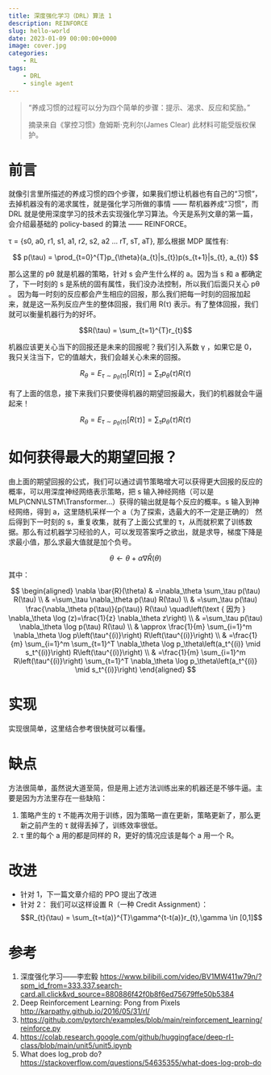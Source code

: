```yaml
---
title: 深度强化学习（DRL）算法 1
description: REINFORCE
slug: hello-world
date: 2023-01-09 00:00:00+0000
image: cover.jpg
categories:
    - RL
tags:
    - DRL
    - single agent
---
```


<script
 src="https://cdn.mathjax.org/mathjax/latest/MathJax.js?config=TeX-AMS-MML_HTMLorMML"
 type="text/javascript">
</script>

>“养成习惯的过程可以分为四个简单的步骤：提示、渴求、反应和奖励。”
>
>摘录来自《掌控习惯》詹姆斯·克利尔(James Clear) 此材料可能受版权保护。

# 前言

就像引言里所描述的养成习惯的四个步骤，如果我们想让机器也有自己的“习惯”，去掉机器没有的渴求属性，就是强化学习所做的事情 —— 帮机器养成“习惯”，而 DRL 就是使用深度学习的技术去实现强化学习算法。今天是系列文章的第一篇，会介绍最基础的 policy-based 的算法 —— REINFORCE。

τ = {s0, a0, r1, s1, a1, r2, s2, a2 ... rT, sT, aT}, 那么根据 MDP 属性有:

$$ p(\tau) = \prod_{t=0}^{T}p_{\theta}(a_{t}|s_{t})p(s_{t+1}|s_{t}, a_{t}) $$

那么这里的 pθ 就是机器的策略，针对 s 会产生什么样的 a。因为当 s 和 a 都确定了，下一时刻的 s 是系统的固有属性，我们没办法控制，所以我们后面只关心 pθ 。
因为每一时刻的反应都会产生相应的回报，那么我们把每一时刻的回报加起来，就是这一系列反应产生的整体回报，我们用 R(τ) 表示。有了整体回报，我们就可以衡量机器行为的好坏。

$$R(\tau) = \sum_{t=1}^{T}r_{t}$$

机器应该更关心当下的回报还是未来的回报呢？我们引入系数 γ ，如果它是 0，我只关注当下，它的值越大，我们会越关心未来的回报。

$$R_{\theta} = E_{\tau\sim p_{\theta}(\tau)}[R(\tau)] =  \sum_{\tau}p_{\theta}(\tau)R(\tau)$$

有了上面的信息，接下来我们只要使得机器的期望回报最大，我们的机器就会牛逼起来！

$$R_{\theta} = E_{\tau\sim p_{\theta}(\tau)}[R(\tau)] =  \sum_{\tau}p_{\theta}(\tau)R(\tau)$$

# 如何获得最大的期望回报？

由上面的期望回报的公式，我们可以通过调节策略增大可以获得更大回报的反应的概率，可以用深度神经网络表示策略，把 s 输入神经网络（可以是MLP\CNN\LSTM\Transformer...）获得的输出就是每个反应的概率。s 输入到神经网络，得到 a，这里随机采样一个 a（为了探索，选最大的不一定是正确的） 然后得到下一时刻的 s，重复收集，就有了上面公式里的 τ，从而就积累了训练数据。那么有过机器学习经验的人，可以发现答案呼之欲出，就是求导，梯度下降是求最小值，那么求最大值就是加个负号。

$$\theta \leftarrow \theta + \alpha \nabla \bar{R}(\theta)$$

其中：

$$
\begin{aligned}
\nabla \bar{R}(\theta) & =\nabla_\theta \sum_\tau p(\tau) R(\tau) \\
& =\sum_\tau \nabla_\theta p(\tau) R(\tau) \\
& =\sum_\tau p(\tau) \frac{\nabla_\theta p(\tau)}{p(\tau)} R(\tau) \quad\left(\text { 因为 } \nabla_\theta \log (z)=\frac{1}{z} \nabla_\theta z\right) \\
& =\sum_\tau p(\tau) \nabla_\theta \log p(\tau) R(\tau) \\
& \approx \frac{1}{m} \sum_{i=1}^m \nabla_\theta \log p\left(\tau^{(i)}\right) R\left(\tau^{(i)}\right) \\
& =\frac{1}{m} \sum_{i=1}^m \sum_{t=1}^T \nabla_\theta \log p_\theta\left(a_t^{(i)} \mid s_t^{(i)}\right) R\left(\tau^{(i)}\right) \\
& =\frac{1}{m} \sum_{i=1}^m R\left(\tau^{(i)}\right) \sum_{t=1}^T \nabla_\theta \log p_\theta\left(a_t^{(i)} \mid s_t^{(i)}\right)
\end{aligned}
$$

# 实现
实现很简单，这里结合参考很快就可以看懂。

# 缺点
方法很简单，虽然说大道至简，但是用上述方法训练出来的机器还是不够牛逼。主要是因为方法里存在一些缺陷：
1. 策略产生的 τ 不能再次用于训练，因为策略一直在更新，策略更新了，那么更新之前产生的 τ 就得丢掉了，训练效率很低。
2. τ 里的每个 a 用的都是同样的 R，更好的情况应该是每个 a 用一个 R。

# 改进

- 针对 1，下一篇文章介绍的 PPO 提出了改进
- 针对 2：
我们可以这样设置 R（一种 Credit Assignment）：
$$R_{t}(\tau) = \sum_{t=t(a)}^{T}\gamma^{t-t(a)}r_{t},\gamma \in [0,1]$$

# 参考
1. 深度强化学习——李宏毅 https://www.bilibili.com/video/BV1MW411w79n/?spm_id_from=333.337.search-card.all.click&vd_source=880886f42f0b8f6ed75679ffe50b5384
2. Deep Reinforcement Learning: Pong from Pixels http://karpathy.github.io/2016/05/31/rl/
3. https://github.com/pytorch/examples/blob/main/reinforcement_learning/reinforce.py
4. https://colab.research.google.com/github/huggingface/deep-rl-class/blob/main/unit5/unit5.ipynb
5. What does log_prob do? https://stackoverflow.com/questions/54635355/what-does-log-prob-do